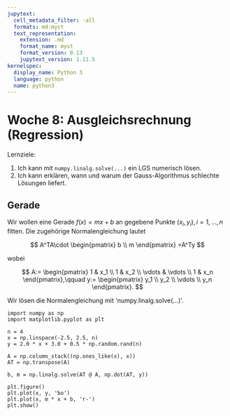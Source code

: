 ```yaml
---
jupytext:
  cell_metadata_filter: -all
  formats: md:myst
  text_representation:
    extension: .md
    format_name: myst
    format_version: 0.13
    jupytext_version: 1.11.5
kernelspec:
  display_name: Python 3
  language: python
  name: python3
---
```


# Woche 8: Ausgleichsrechnung (Regression)

Lernziele:

1. Ich kann mit `numpy.linalg.solve(...)` ein LGS numerisch lösen.
2. Ich kann erklären, wann und warum der Gauss-Algorithmus schlechte Lösungen liefert.

## Gerade

Wir wollen eine Gerade $f(x)=mx+b$ an gegebene Punkte $(x_i,y_i),i=1,\ldots,n$ fitten.
Die zugehörige Normalengleichung lautet

$$
A^TA\cdot
\begin{pmatrix}
    b \\
    m
\end{pmatrix}
=A^Ty
$$

wobei

$$
A:=
\begin{pmatrix}
    1 & x_1 \\
    1 & x_2 \\
    \vdots & \vdots \\
    1 & x_n
\end{pmatrix},\qquad
y:=
\begin{pmatrix}
    y_1 \\
    y_2 \\
    \vdots \\
    y_n
\end{pmatrix}.
$$

Wir lösen die Normalengleichung mit 'numpy.linalg.solve(...)'.

```{code-cell} ipython3
import numpy as np
import matplotlib.pyplot as plt

n = 4
x = np.linspace(-2.5, 2.5, n)
y = 2.0 * x + 3.0 + 0.5 * np.random.rand(n)

A = np.column_stack((np.ones_like(x), x))
AT = np.transpose(A)

b, m = np.linalg.solve(AT @ A, np.dot(AT, y))

plt.figure()
plt.plot(x, y, 'bo')
plt.plot(x, m * x + b, 'r-')
plt.show()
```